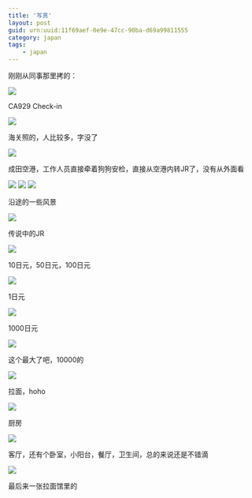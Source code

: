 ```yaml
---
title: '写真'
layout: post
guid: urn:uuid:11f69aef-0e9e-47cc-90ba-d69a99811555
category: japan
tags:
    - japan
---
```


刚刚从同事那里拷的：                                                                                                                                                                                     

![](http://flickr.com/photos/42614442@N00/493707034)

CA929 Check-in

![](http://flickr.com/photos/42614442@N00/493730673)

海关照的，人比较多，字没了

![](http://flickr.com/photos/42614442@N00/493714074)

成田空港，工作人员直接牵着狗狗安检，直接从空港内转JR了，没有从外面看

![](http://flickr.com/photos/42614442@N00/493715890)
![](http://flickr.com/photos/42614442@N00/493738289)
![](http://flickr.com/photos/42614442@N00/493738725)

沿途的一些风景

![](http://flickr.com/photos/42614442@N00/493718070)

传说中的JR

![](http://flickr.com/photos/42614442@N00/493719400)

10日元，50日元，100日元

![](http://flickr.com/photos/42614442@N00/493743097)

1日元

![](http://flickr.com/photos/42614442@N00/493741657)

1000日元

![](http://flickr.com/photos/42614442@N00/493742349)

这个最大了吧，10000的

![](http://flickr.com/photos/42614442@N00/493744899)

拉面，hoho

![](http://flickr.com/photos/42614442@N00/493751213)

厨房

![](http://flickr.com/photos/42614442@N00/493729718)

客厅，还有个卧室，小阳台，餐厅，卫生间，总的来说还是不错滴

![](http://flickr.com/photos/42614442@N00/493745467)

最后来一张拉面馆里的

